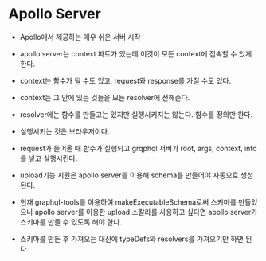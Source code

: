 # Apollo Server

- Apollo에서 제공하는 매우 쉬운 서버 시작

- apollo server는 context 파트가 있는데 이것이 모든 context에 접속할 수 있게 한다.
- context는 함수가 될 수도 있고, request와 response를 가질 수도 있다.
- context는 그 안에 있는 것들을 모든 resolver에 전해준다.
- resolver에는 함수를 만들고는 있지만 실행시키지는 않는다. 함수를 정의만 한다.
- 실행시키는 것은 브라우저이다.
- request가 들어올 때 함수가 실행되고 grqphql 서버가 root, args, context, info를 넣고 실행시킨다.  

- upload기능 지원은 apollo server를 이용해 schema를 만들어야 자동으로 생성된다.
- 현재 graphql-tools를 이용하여 makeExecutableSchema로써 스키마를 만들었으나 apollo server를 이용한 upload 스칼라를 사용하고 싶다면 apollo server가 스키마를 만들 수 있도록 해야 한다.
- 스키마를 만든 후 가져오는 대신에 typeDefs와 resolvers를 가져오기만 하면 된다.